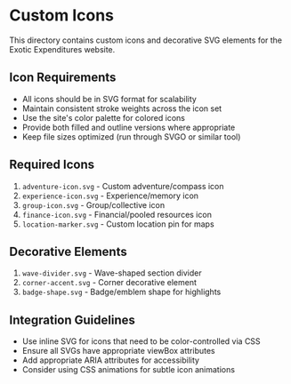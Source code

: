 # Custom Icons

This directory contains custom icons and decorative SVG elements for the Exotic Expenditures website.

## Icon Requirements

- All icons should be in SVG format for scalability
- Maintain consistent stroke weights across the icon set
- Use the site's color palette for colored icons
- Provide both filled and outline versions where appropriate
- Keep file sizes optimized (run through SVGO or similar tool)

## Required Icons

1. `adventure-icon.svg` - Custom adventure/compass icon
2. `experience-icon.svg` - Experience/memory icon
3. `group-icon.svg` - Group/collective icon
4. `finance-icon.svg` - Financial/pooled resources icon
5. `location-marker.svg` - Custom location pin for maps

## Decorative Elements

1. `wave-divider.svg` - Wave-shaped section divider
2. `corner-accent.svg` - Corner decorative element
3. `badge-shape.svg` - Badge/emblem shape for highlights

## Integration Guidelines

- Use inline SVG for icons that need to be color-controlled via CSS
- Ensure all SVGs have appropriate viewBox attributes
- Add appropriate ARIA attributes for accessibility
- Consider using CSS animations for subtle icon animations